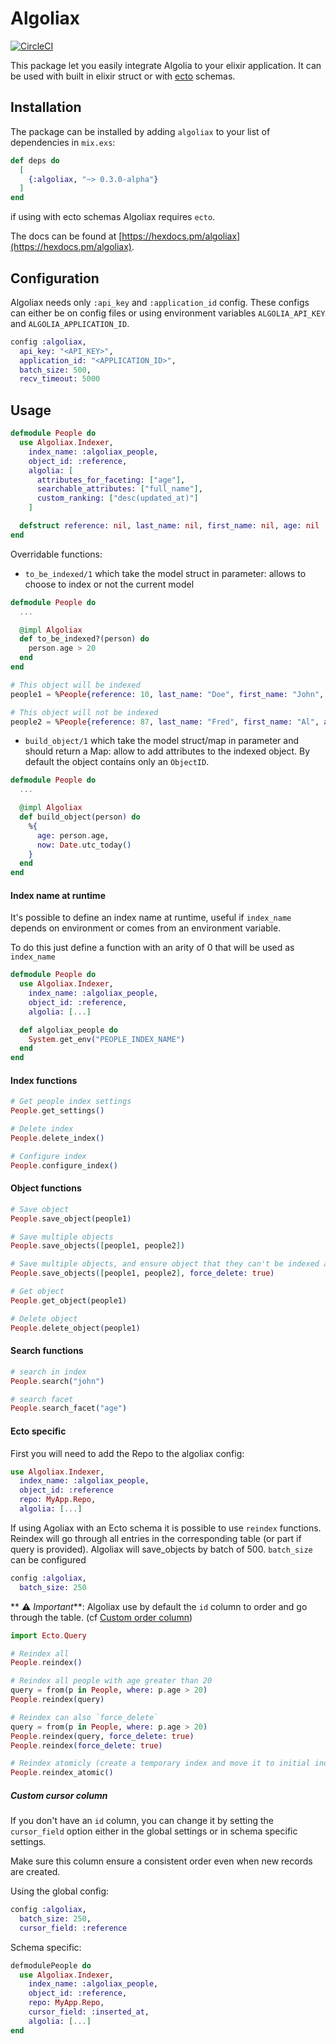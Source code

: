 # Algoliax

[![CircleCI](https://circleci.com/gh/StephaneRob/algoliax/tree/master.svg?style=svg)](https://circleci.com/gh/StephaneRob/algoliax/tree/master)

This package let you easily integrate Algolia to your elixir application. It can be used with built in elixir struct or with [ecto](https://github.com/elixir-ecto/ecto) schemas.

## Installation

The package can be installed by adding `algoliax` to your list of dependencies in `mix.exs`:

```elixir
def deps do
  [
    {:algoliax, "~> 0.3.0-alpha"}
  ]
end
```

if using with ecto schemas Algoliax requires `ecto`.

The docs can be found at [https://hexdocs.pm/algoliax](https://hexdocs.pm/algoliax).

## Configuration

Algoliax needs only `:api_key` and `:application_id` config. These configs can either be on config files or using environment variables `ALGOLIA_API_KEY` and `ALGOLIA_APPLICATION_ID`.

```elixir
config :algoliax,
  api_key: "<API_KEY>",
  application_id: "<APPLICATION_ID>",
  batch_size: 500,
  recv_timeout: 5000
```

## Usage

```elixir
defmodule People do
  use Algoliax.Indexer,
    index_name: :algoliax_people,
    object_id: :reference,
    algolia: [
      attributes_for_faceting: ["age"],
      searchable_attributes: ["full_name"],
      custom_ranking: ["desc(updated_at)"]
    ]

  defstruct reference: nil, last_name: nil, first_name: nil, age: nil
end
```

Overridable functions:

- `to_be_indexed/1` which take the model struct in parameter: allows to choose to index or not the current model

```elixir
defmodule People do
  ...

  @impl Algoliax
  def to_be_indexed?(person) do
    person.age > 20
  end
end

# This object will be indexed
people1 = %People{reference: 10, last_name: "Doe", first_name: "John", age: 13}

# This object will not be indexed
people2 = %People{reference: 87, last_name: "Fred", first_name: "Al", age: 70}
```

- `build_object/1` which take the model struct/map in parameter and should return a Map: allow to add attributes to the indexed object. By default the object contains only an `ObjectID`.

```elixir
defmodule People do
  ...

  @impl Algoliax
  def build_object(person) do
    %{
      age: person.age,
      now: Date.utc_today()
    }
  end
end
```

#### Index name at runtime

It's possible to define an index name at runtime, useful if `index_name` depends on environment or comes from an environment variable.

To do this just define a function with an arity of 0 that will be used as `index_name`

```elixir
defmodule People do
  use Algoliax.Indexer,
    index_name: :algoliax_people,
    object_id: :reference,
    algolia: [...]

  def algoliax_people do
    System.get_env("PEOPLE_INDEX_NAME")
  end
end
```

#### Index functions

```elixir
# Get people index settings
People.get_settings()

# Delete index
People.delete_index()

# Configure index
People.configure_index()
```

#### Object functions

```elixir
# Save object
People.save_object(people1)

# Save multiple objects
People.save_objects([people1, people2])

# Save multiple objects, and ensure object that they can't be indexed anymore are deleted from the index
People.save_objects([people1, people2], force_delete: true)

# Get object
People.get_object(people1)

# Delete object
People.delete_object(people1)
```

#### Search functions

```elixir
# search in index
People.search("john")

# search facet
People.search_facet("age")
```

#### Ecto specific

First you will need to add the Repo to the algoliax config:

```elixir
use Algoliax.Indexer,
  index_name: :algoliax_people,
  object_id: :reference
  repo: MyApp.Repo,
  algolia: [...]
```

If using Agoliax with an Ecto schema it is possible to use `reindex` functions. Reindex will go through all entries in the corresponding table (or part if query is provided). Algoliax will save_objects by batch of 500.
`batch_size` can be configured

```elixir
config :algoliax,
  batch_size: 250
```

** ⚠️ _Important_**: Algoliax use by default the `id` column to order and go through the table. (cf [Custom order column](#custom-order-column))

```elixir
import Ecto.Query

# Reindex all
People.reindex()

# Reindex all people with age greater than 20
query = from(p in People, where: p.age > 20)
People.reindex(query)

# Reindex can also `force_delete`
query = from(p in People, where: p.age > 20)
People.reindex(query, force_delete: true)
People.reindex(force_delete: true)

# Reindex atomicly (create a temporary index and move it to initial index)
People.reindex_atomic()
```

##### Custom cursor column

If you don't have an `id` column, you can change it by setting the `cursor_field` option either in the global settings or in schema specific settings.

Make sure this column ensure a consistent order even when new records are created.

Using the global config:

```elixir
config :algoliax,
  batch_size: 250,
  cursor_field: :reference
```

Schema specific:

```elixir
defmodulePeople do
  use Algoliax.Indexer,
    index_name: :algoliax_people,
    object_id: :reference,
    repo: MyApp.Repo,
    cursor_field: :inserted_at,
    algolia: [...]
end
```
